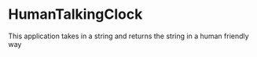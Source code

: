 # HumanTalkingClock
This application takes in a string and returns the string in a human friendly way
